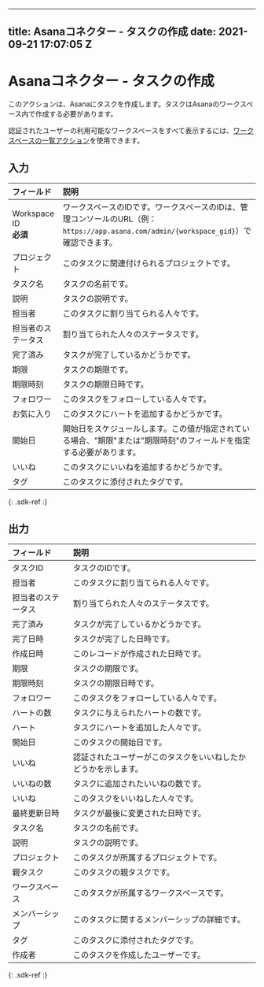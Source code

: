  ---
title: Asanaコネクター - タスクの作成
date: 2021-09-21 17:07:05 Z
---

# Asanaコネクター - タスクの作成
このアクションは、Asanaにタスクを作成します。タスクはAsanaのワークスペース内で作成する必要があります。

認証されたユーザーの利用可能なワークスペースをすべて表示するには、[ワークスペースの一覧アクション](/connectors/asana/list-workspaces.md)を使用できます。

## 入力

| フィールド | 説明 |
|:--- |:--- |
| Workspace ID<br>**必須** | ワークスペースのIDです。ワークスペースのIDは、管理コンソールのURL（例：`https://app.asana.com/admin/{workspace_gid}`）で確認できます。 |
| プロジェクト | このタスクに関連付けられるプロジェクトです。 |
| タスク名 | タスクの名前です。 |
| 説明 | タスクの説明です。 |
| 担当者 | このタスクに割り当てられる人々です。 |
| 担当者のステータス | 割り当てられた人々のステータスです。 |
| 完了済み | タスクが完了しているかどうかです。 |
| 期限 | タスクの期限です。 |
| 期限時刻 | タスクの期限日時です。 |
| フォロワー | このタスクをフォローしている人々です。 |
| お気に入り | このタスクにハートを追加するかどうかです。 |
| 開始日 | 開始日をスケジュールします。この値が指定されている場合、"期限"または"期限時刻"のフィールドを指定する必要があります。 |
| いいね | このタスクにいいねを追加するかどうかです。 |
| タグ | このタスクに添付されたタグです。 |
{: .sdk-ref :}

## 出力

| フィールド | 説明 |
|:--- |:--- |
| タスクID | タスクのIDです。 |
| 担当者 | このタスクに割り当てられる人々です。 |
| 担当者のステータス | 割り当てられた人々のステータスです。 |
| 完了済み | タスクが完了しているかどうかです。 |
| 完了日時 | タスクが完了した日時です。 |
| 作成日時 | このレコードが作成された日時です。 |
| 期限 | タスクの期限です。 |
| 期限時刻 | タスクの期限日時です。 |
| フォロワー | このタスクをフォローしている人々です。 |
| ハートの数 | タスクに与えられたハートの数です。 |
| ハート | タスクにハートを追加した人々です。 |
| 開始日 | このタスクの開始日です。 |
| いいね | 認証されたユーザーがこのタスクをいいねしたかどうかを示します。 |
| いいねの数 | タスクに追加されたいいねの数です。 |
| いいね | このタスクをいいねした人々です。 |
| 最終更新日時 | タスクが最後に変更された日時です。 |
| タスク名 | タスクの名前です。 |
| 説明 | タスクの説明です。 |
| プロジェクト | このタスクが所属するプロジェクトです。 |
| 親タスク | このタスクの親タスクです。 |
| ワークスペース | このタスクが所属するワークスペースです。 |
| メンバーシップ | このタスクに関するメンバーシップの詳細です。 |
| タグ | このタスクに添付されたタグです。 |
| 作成者 | このタスクを作成したユーザーです。 |
{: .sdk-ref :}